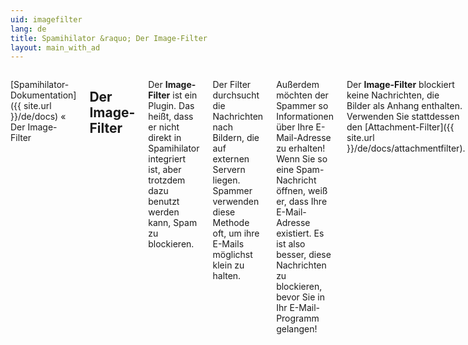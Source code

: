 ```yaml
---
uid: imagefilter
lang: de
title: Spamihilator &raquo; Der Image-Filter
layout: main_with_ad
---
```


<div class="row">
<div class="twelve columns" markdown="1">

[Spamihilator-Dokumentation]({{ site.url }}/de/docs) &laquo; Der Image-Filter

## Der Image-Filter

Der **Image-Filter** ist ein Plugin. Das heißt, dass er nicht direkt in Spamihilator integriert ist, aber trotzdem dazu benutzt werden kann, Spam zu blockieren.

Der Filter durchsucht die Nachrichten nach Bildern, die auf externen Servern liegen. Spammer verwenden diese Methode oft, um ihre E-Mails möglichst klein zu halten.

Außerdem möchten der Spammer so Informationen über Ihre E-Mail-Adresse zu erhalten! Wenn Sie so eine Spam-Nachricht öffnen, weiß er, dass Ihre E-Mail-Adresse existiert. Es ist also besser, diese Nachrichten zu blockieren, bevor Sie in Ihr E-Mail-Programm gelangen!

Der **Image-Filter** blockiert keine Nachrichten, die Bilder als Anhang enthalten. Verwenden Sie stattdessen den [Attachment-Filter]({{ site.url }}/de/docs/attachmentfilter).

</div>
</div>
